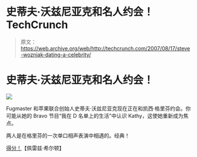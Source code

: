 # 史蒂夫·沃兹尼亚克和名人约会！TechCrunch

> 原文：<https://web.archive.org/web/http://techcrunch.com/2007/08/17/steve-wozniak-dating-a-celebrity/>

# 史蒂夫·沃兹尼亚克和名人约会！

![](img/b109f486d7e29e4fd5ba8becebf79f89.png)

Fugmaster 和苹果联合创始人史蒂夫·沃兹尼亚克现在正在和凯西·格里芬约会。你可能从她的 Bravo 节目“我在 D 名单上的生活”中认识 Kathy，这使她重新成为焦点。

两人是在格里芬的一次单口相声表演中相遇的。经典！

[得分！](https://web.archive.org/web/20220930063244/http://perezhilton.com/?p=3838)【佩雷兹·希尔顿】